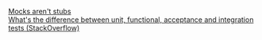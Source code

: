 [Mocks aren't stubs](http://martinfowler.com/articles/mocksArentStubs.html)  
[What's the difference between unit, functional, acceptance and integration tests (StackOverflow)](https://stackoverflow.com/questions/4904096/whats-the-difference-between-unit-functional-acceptance-and-integration-test)
